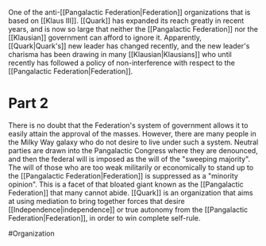 One of the anti-<span class="political-bodies-places">[[Pangalactic Federation|Federation]]</span> organizations that is based on <span class="political-bodies-places">[[Klaus III]]</span>.
<span class="miscellaneous">[[Quark]]</span> has expanded its reach greatly in recent years, and is now so large that neither the <span class="political-bodies-places">[[Pangalactic Federation]]</span> nor the <span class="races">[[Klausian]]</span> government can afford to ignore it.
Apparently, <span class="miscellaneous">[[Quark|Quark's]]</span> new leader has changed recently, and the new leader's charisma has been drawing in many <span class="races">[[Klausian|Klausians]]</span> who until recently has followed a policy of non-interference with respect to the <span class="political-bodies-places">[[Pangalactic Federation|Federation]]</span>.

# Part 2

There is no doubt that the Federation's system of government allows it to easily attain the approval of the masses.
However, there are many people in the Milky Way galaxy who do not desire to live under such a system.
Neutral parties are drawn into the Pangalactic Congress where they are denounced, and then the federal will is imposed as the will of the "sweeping majority".
The will of those who are too weak militarily or economically to stand up to the <span class="political-bodies-places">[[Pangalactic Federation|Federation]]</span> is suppressed as a "minority opinion".  This is a facet of that bloated giant known as the <span class="political-bodies-places">[[Pangalactic Federation]]</span> that many cannot abide.
<span class="miscellaneous">[[Quark]]</span> is an organization that aims at using mediation to bring together forces that desire <span class="miscellaneous">[[Independence|independence]]</span> or true autonomy from the <span class="political-bodies-places">[[Pangalactic Federation|Federation]]</span>, in order to win complete self-rule.

#Organization 